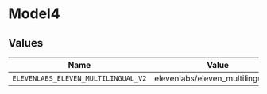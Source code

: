 # Model4


## Values

| Name                                | Value                               |
| ----------------------------------- | ----------------------------------- |
| `ELEVENLABS_ELEVEN_MULTILINGUAL_V2` | elevenlabs/eleven_multilingual_v2   |